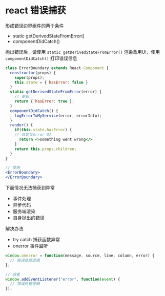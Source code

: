 # react 错误捕获

形成错误边界组件的两个条件

+ static getDerivedStateFromError()
+ componentDidCatch()

抛出错误后，请使用 `static getDerivedStateFromError()` 渲染备用UI，使用 `componentDidCatch()` 打印错误信息

```jsx
class ErrorBoundary extends React.Component {
  constructor(props) {
    super(props);
    this.state = { hasError: false }
  }
  static getDerivedStateFromError(error) {
    // 更新
    return { hasError: true };
  }
  componentDidCatch() {
    logErrorToMyService(error, errorInfo);  
  }
  render() {
    if(this.state.hasError) {
    // 自定义error UI
      return <>something went wrong</>
    }
    return this.props.children;
  }
}
```

```jsx
// 使用
<ErrorBoundary>
</ErrorBoundary>
```

下面情况无法捕获到异常

+ 事件处理
+ 异步代码
+ 服务端渲染
+ 自身抛出的错误

解决办法

+ try catch 捕获函数异常
+ onerror 事件监听

```js
window.onerror = function(message, source, line, column, error) {
  // 错误处理逻辑
};

// 或者
window.addEventListener("error", function(event) {
  // 错误处理逻辑
});
```
